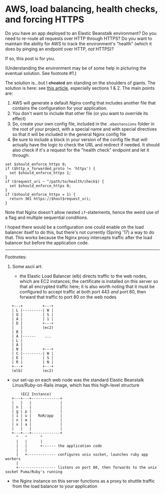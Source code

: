 # AWS, load balancing, health checks, and forcing HTTPS

Do you have an app deployed to an Elastic Beanstalk environment? Do you need to re-route all requests over HTTP through HTTPS? Do you want to maintain the ability for AWS to track the environment's "health" (which it does by pinging an endpoint over HTTP, *not* HTTPS)?

If so, this post is for you.

(Understanding the environment may be of some help in picturing the eventual solution. See footnote #1.)

The solution is...but I ~~cheated~~ am standing on the shoulders of giants. The solution is here: see [this article](https://medium.com/trisfera/getting-to-know-and-love-aws-elastic-beanstalk-configuration-files-ebextensions-9a4502a26e3c), especially sections 1 & 2. The main points are:

1. AWS will generate a default Nginx config that includes another file that contains the configuration for your application.
2. You don't want to include that other file (or you want to override its effect)
3. So, create your own config file, included in the `.ebextensions` folder in the root of your project, with a special name and with special directives so that it will be included in the general Nginx config file
4. Be sure to include a block in your version of the config file that will actually have the logic to check the URL and redirect if needed. It should also check if it's a request for the "health check" endpoint and let it through:

```
set $should_enforce_https 0;
if ($http_x_forwarded_proto != 'https') {
  set $should_enforce_https 1;
}
if ($request_uri ~ ^/path/to/health/check$) {
  set $should_enforce_https 0;
}
if ($should_enforce_https = 1) {
  return 301 https://$host$request_uri;
}
```

Note that Nginx doesn't allow nested `if`-statements, hence the weird use of a flag and multiple sequential conditions.

I hoped there would be a configuration one could enable on the load balancer itself to do this, but there's not currently (Spring '17) a way to do that. This works because the Nginx proxy intercepts traffic after the load balancer but before the application code.

---

Footnotes:

1. Some ascii art:

   - the Elastic Load Balancer (elb) directs traffic to the web nodes, which are EC2 instances; the certificate is installed on this server so that all encrypted traffic here; it is also worth noting that it must be configured to accept traffic at both port 443 *and* port 80, then forward that traffic to port 80 on the web nodes

```
   +---+         +---+
   | L |---------| W |
   | O |         | S |
   | A |         | 1 |
   | D |         +---+
   |   |         (ec2)
   | B |
   | A |------    ...
   | L |
   | A |
   | N |         +---+
   | C |---------| W |
   | E |         | S |
   | R |         | N |
   +---+         +---+
   (elb)         (ec2)
```

   - our set-up on each web node was the standard Elastic Beanstalk Linux/Ruby-on-Rails image, which has this high-level structure

```
       (EC2 Instance)
   +---+---+-------------+
   |   |   |             |
   | n |   |             |
   | g | p |             |
   | i | u |   RoR/app   |
   | n | m |             |
   | x | a |             |
   |   |   |             |
   +---+---+-------------+
     ^   ^      ^
     |   |      |
     |   |      +------ the application code
     |   |
     |   +------------- configures unix socket, launches ruby app workers
     |
     +----------------- listens on port 80, then forwards to the unix socket Puma/Ruby's running
```

   - the Nginx instance on this server functions as a proxy to shuttle traffic from the load balancer to your application
